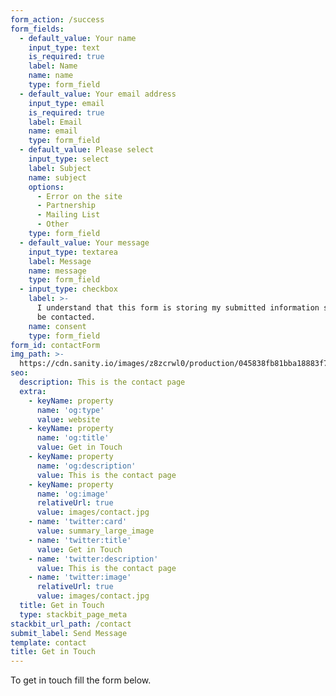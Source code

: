 ```yaml
---
form_action: /success
form_fields:
  - default_value: Your name
    input_type: text
    is_required: true
    label: Name
    name: name
    type: form_field
  - default_value: Your email address
    input_type: email
    is_required: true
    label: Email
    name: email
    type: form_field
  - default_value: Please select
    input_type: select
    label: Subject
    name: subject
    options:
      - Error on the site
      - Partnership
      - Mailing List
      - Other
    type: form_field
  - default_value: Your message
    input_type: textarea
    label: Message
    name: message
    type: form_field
  - input_type: checkbox
    label: >-
      I understand that this form is storing my submitted information so I can
      be contacted.
    name: consent
    type: form_field
form_id: contactForm
img_path: >-
  https://cdn.sanity.io/images/z8zcrwl0/production/045838fb81bba18883f74b1259d9eff7f46180e2-2075x3265.jpg
seo:
  description: This is the contact page
  extra:
    - keyName: property
      name: 'og:type'
      value: website
    - keyName: property
      name: 'og:title'
      value: Get in Touch
    - keyName: property
      name: 'og:description'
      value: This is the contact page
    - keyName: property
      name: 'og:image'
      relativeUrl: true
      value: images/contact.jpg
    - name: 'twitter:card'
      value: summary_large_image
    - name: 'twitter:title'
      value: Get in Touch
    - name: 'twitter:description'
      value: This is the contact page
    - name: 'twitter:image'
      relativeUrl: true
      value: images/contact.jpg
  title: Get in Touch
  type: stackbit_page_meta
stackbit_url_path: /contact
submit_label: Send Message
template: contact
title: Get in Touch
---
```


To get in touch fill the form below.
